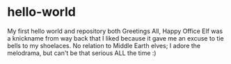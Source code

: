 # hello-world
My first hello world and repository both
Greetings All,
Happy Office Elf was a knickname from way back that I liked because it gave me an excuse to tie bells to my shoelaces.
No relation to Middle Earth elves; I adore the melodrama, but can't be that serious ALL the time :)
